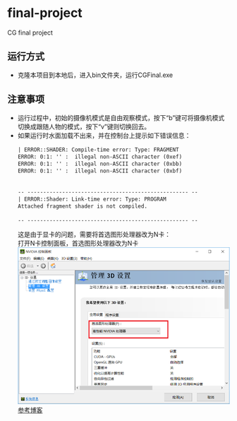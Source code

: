 # final-project
CG final project

## 运行方式
- 克隆本项目到本地后，进入bin文件夹，运行CGFinal.exe  

## 注意事项
- 运行过程中，初始的摄像机模式是自由观察模式，按下“b”键可将摄像机模式切换成跟随人物的模式，按下“v”键则切换回去。  
- 如果运行时水面加载不出来，并在控制台上提示如下错误信息：
    ```
    | ERROR::SHADER: Compile-time error: Type: FRAGMENT
    ERROR: 0:1: '' :  illegal non-ASCII character (0xef)
    ERROR: 0:1: '' :  illegal non-ASCII character (0xbb)
    ERROR: 0:1: '' :  illegal non-ASCII character (0xbf)


    -- --------------------------------------------------- --
    | ERROR::Shader: Link-time error: Type: PROGRAM
    Attached fragment shader is not compiled.

    -- --------------------------------------------------- --
    ```
    这是由于显卡的问题，需要将首选图形处理器改为N卡：  
    打开N卡控制面板，首选图形处理器改为N卡  
    ![](docs/image/N卡.png)  
    [参考博客](https://blog.csdn.net/z136411501/article/details/83306516)  